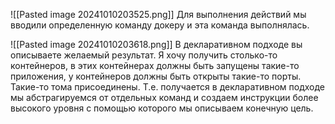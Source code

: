 ![[Pasted image 20241010203525.png]]
Для выполнения действий мы вводили определенную команду докеру и эта команда выполнялась.


![[Pasted image 20241010203618.png]]
В декларативном подходе вы описываете желаемый результат. Я хочу получить столько-то контейнеров, в этих контейнерах должны быть запущены такие-то приложения, у контейнеров должны быть открыты такие-то порты. Такие-то тома присоединены. Т.е. получается в декларативном подходе мы абстрагируемся от отдельных команд и создаем инструкции более высокого уровня с помощью которого мы описываем конечную цель. 

